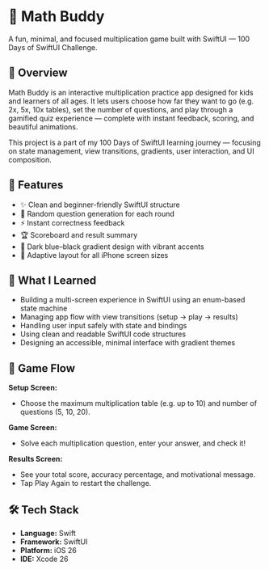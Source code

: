 # 📱 Math Buddy

A fun, minimal, and focused multiplication game built with SwiftUI — 100 Days of SwiftUI Challenge.

## 🎯 Overview

Math Buddy is an interactive multiplication practice app designed for kids and learners of all ages.
It lets users choose how far they want to go (e.g. 2x, 5x, 10x tables), set the number of questions, and play through a gamified quiz experience — complete with instant feedback, scoring, and beautiful animations.

This project is a part of my 100 Days of SwiftUI learning journey — focusing on state management, view transitions, gradients, user interaction, and UI composition.

## 🧩 Features

- ✨ Clean and beginner-friendly SwiftUI structure
- 🧠 Random question generation for each round
- ⚡ Instant correctness feedback
- 🏆 Scoreboard and result summary
- 🎨 Dark blue–black gradient design with vibrant accents
- 📱 Adaptive layout for all iPhone screen sizes

## 🚀 What I Learned

- Building a multi-screen experience in SwiftUI using an enum-based state machine
- Managing app flow with view transitions (setup → play → results)
- Handling user input safely with state and bindings
- Using clean and readable SwiftUI code structures
- Designing an accessible, minimal interface with gradient themes

## 🧠 Game Flow

**Setup Screen:**

- Choose the maximum multiplication table (e.g. up to 10) and number of questions (5, 10, 20).

**Game Screen:**

- Solve each multiplication question, enter your answer, and check it!

**Results Screen:**

- See your total score, accuracy percentage, and motivational message.
- Tap Play Again to restart the challenge.

## 🛠️ Tech Stack

- **Language:** Swift
- **Framework:** SwiftUI
- **Platform:** iOS 26
- **IDE:** Xcode 26
